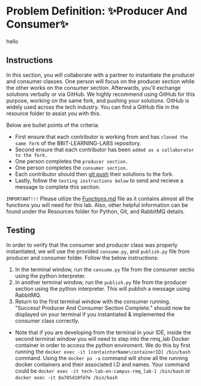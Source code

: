 # Problem Definition: ✨Producer And Consumer✨
hello
##  Instructions

In this section, you will collaborate with a partner to instantiate the producer and consumer classes. One person will focus on the producer section while the other works on the consumer section. Afterwards, you'll exchange solutions verbally or via GitHub. We highly recommend using GitHub for this purpose, working on the same fork, and pushing your solutions. GitHub is widely used across the tech industry. You can find a GitHub file in the resource folder to assist you with this.

Below are bullet points of the criteria:
- First ensure that each contributor is working from and has `cloned the same fork` of the BBIT-LEARNING-LABS repository.
- Second ensure that each contributor has been `added as a collaborator to the fork.`
- One person completes the `producer section.`
- One person completes the `consumer section.`
- Each contributor should then [git push](../Resources/Git-Commands.md#commands-youll-need-for-today) their solutions to the fork.
- Lastly, follow the `testing instructions below` to send and recieve a message to complete this section.

   
`IMPORTANT!!!` Please utlize the [Functions.md](../Resources/Functions.md) file as it contains almost all the functions you will need for this lab. Also, other helpful information can be found under the Resources folder for Python, Git, and RabbitMQ details.

## Testing
In order to verify that the consumer and producer class was properly instantiated, we will use the provided  `consume.py`, and `publish.py` file from producer and consumer folder. Follow the below instructions:
1. In the terminal window, run the `consume.py` file from the consumer sectio using the python interpreter.
2. In another terminal window, run the `publish.py` file from the producer section using the python interpreter. This will publish a message using RabbitMQ. 
3. Return to the first terminal window with the consumer running. "Success! Producer And Consumer Section Complete." should now be displayed on your terminal if you instantiated & implemented the consumer class correctly.
* Note that if you are developing from the terminal in your IDE, inside the second terminal window you will need to step into the rmq_lab Docker container in order to access the python enviroment. We do this by first running the `docker exec -it [containterName\containerID] /bin/bash` command. Using the `docker ps -a` command will show all the running docker containers and their associated I.D and names. Your command could be `docker exec -it tech-lab-on-campus-rmq_lab-1 /bin/bash` or `docker exec -it 8a785d10fd7e /bin/bash`


